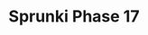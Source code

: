 ---
slug: sprunki-phase-17-2074
title: Sprunki Phase 17
description: "Sprunki Phase 17 is an exciting online game. Play for free directly in your browser!"
icon: /images/popular_mods/Sprunki Phase 17.png
url: https://wowtbc.net/sprunkin/sprunki-phase17/index.html
previewImage: /images/popular_mods/Sprunki Phase 17.png
type: popular mods

# SEO配置
seo:
  title: "Sprunki Phase 17 - Play Free Online Game | Fun Browser Games"
  description: "Sprunki Phase 17 - Play this fun online game for free in your browser. No download required!"
  ogImage: "/images/popular_mods/Sprunki Phase 17.png"
  keywords: "sprunki-phase-17-2074, online game, browser game, free game, popular mods game, play online"

videoUrls:
  - https://www.youtube.com/embed/example1
  - https://www.youtube.com/embed/example2

whyPlay:
  title: "Why Play Sprunki Phase 17?"
  items:
    - "Immersive Gameplay: Sprunki Phase 17 offers an engaging and immersive gaming experience that will keep you entertained for hours"
    - "Challenging Levels: Test your skills with increasingly difficult challenges and obstacles"
    - "Beautiful Graphics: Enjoy stunning visuals and smooth animations that bring the game world to life"
    - "Regular Updates: New content and features are added regularly to keep the game fresh and exciting"
    - "Free to Play: Experience all the fun without spending a penny"
    - "Community Features: Connect with other players, share strategies, and compete for high scores"
    - "Cross-Platform: Play on any device with a web browser, no downloads required"

features:
  title: "Key Features of Sprunki Phase 17"
  image: "/images/popular_mods/Sprunki Phase 17.png"
  items:
    - "Intuitive Controls: Easy to learn controls make Sprunki Phase 17 accessible for players of all skill levels"
    - "Multiple Game Modes: Enjoy various gameplay options that provide different challenges and experiences"
    - "Character Customization: Personalize your gaming experience with unique characters and items"
    - "Achievement System: Complete special tasks to earn rewards and recognition"
    - "Leaderboards: Compete with players worldwide and see who can achieve the highest scores"

characteristics:
  title: "Game Characteristics"
  image: "/images/popular_mods/Sprunki Phase 17.png"
  items:
    - "Genre: Popular mods game with elements of strategy and skill"
    - "Difficulty: Suitable for both casual gamers and those seeking a challenge"
    - "Play Time: Quick sessions or extended gameplay, depending on your preference"
    - "Art Style: Vibrant and engaging visuals that enhance the gaming experience"
    - "Sound Design: Immersive audio that complements the gameplay perfectly"

info: "Sprunki Phase 17 is an exciting online game that offers players a unique and engaging gaming experience. With its intuitive controls, stunning visuals, and challenging gameplay, Sprunki Phase 17 provides hours of entertainment for players of all ages and skill levels. Whether you're looking for a quick gaming session during a break or an extended play session, Sprunki Phase 17 delivers an immersive experience that will keep you coming back for more. The game features multiple levels of increasing difficulty, ensuring that players are constantly challenged as they progress. With regular updates adding new content and features, Sprunki Phase 17 remains fresh and exciting, providing endless entertainment options for its growing community of players."

howToPlayIntro: "Welcome to Sprunki Phase 17! This guide will walk you through the basics and help you master the game. Whether you're a beginner or looking to improve your skills, these tips and instructions will enhance your gaming experience."

howToPlaySteps:
  - title: "Getting Started"
    description: "Begin your Sprunki Phase 17 adventure by familiarizing yourself with the controls. Use your keyboard or mouse to navigate through the game interface. The tutorial will guide you through the basic mechanics and help you understand the objectives."
  - title: "Understanding the Objectives"
    description: "In Sprunki Phase 17, your main goal is to progress through levels by completing specific objectives. Each level presents unique challenges that require different strategies and approaches."
  - title: "Mastering the Controls"
    description: "Practice using the controls to improve your precision and reaction time. Sprunki Phase 17 requires quick reflexes and strategic thinking to overcome obstacles and defeat opponents."
  - title: "Utilizing Power-ups"
    description: "Collect power-ups throughout the game to enhance your abilities and overcome difficult challenges. Each power-up offers unique advantages that can be crucial for success."
  - title: "Developing Strategies"
    description: "As you progress in Sprunki Phase 17, develop effective strategies for different scenarios. Analyze patterns, anticipate challenges, and adapt your approach to maximize your performance."

faq:
  title: "Frequently Asked Questions about Sprunki Phase 17"
  items:
    - question: "Is Sprunki Phase 17 free to play?"
      answer: "Yes, Sprunki Phase 17 is completely free to play directly in your web browser. No downloads or purchases are required to enjoy the full game experience."
    - question: "Can I play Sprunki Phase 17 on mobile devices?"
      answer: "Yes, Sprunki Phase 17 is optimized for both desktop and mobile play. You can enjoy the game on any device with a web browser and internet connection."
    - question: "Are there any in-game purchases?"
      answer: "While Sprunki Phase 17 is free to play, there may be optional in-game purchases available for cosmetic items or additional features that don't affect core gameplay."
    - question: "How often is Sprunki Phase 17 updated?"
      answer: "The developers regularly update Sprunki Phase 17 with new content, features, and improvements based on player feedback and game performance."
    - question: "Can I play Sprunki Phase 17 offline?"
      answer: "Currently, Sprunki Phase 17 requires an internet connection to play as it's a browser-based online game."
    - question: "Is Sprunki Phase 17 suitable for children?"
      answer: "Yes, Sprunki Phase 17 is designed to be family-friendly and suitable for players of all ages."
    - question: "How do I report bugs or issues?"
      answer: "If you encounter any problems while playing Sprunki Phase 17, you can report them through the game's support page or contact the developers directly through their website."
    - question: "Still Have Questions?"
      answer: "If you have additional questions about Sprunki Phase 17 that aren't covered in this FAQ, please visit our support center or contact our customer service team for assistance."
---